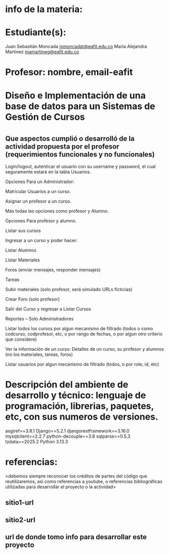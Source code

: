 # info de la materia: <codigo-mat> <nombre-mat>
#
# Estudiante(s): 
Juan Sebastián Moncada jsmoncadat@eafit.edu.co
Maria Alejandra Martinez mamartineg@eafit.edu.co
#
# Profesor: nombre, email-eafit
#

# Diseño e Implementación de una base de datos para un Sistemas de Gestión de Cursos
# 
##  Que aspectos cumplió o desarrolló de la actividad propuesta por el profesor (requerimientos funcionales y no funcionales)
Login/logout, autenticar el usuario con su username y password, el cual seguramente estará en la tabla Usuarios.   

Opciones Para un Administrador:   

Matricular Usuarios a un curso.   

Asignar un profesor a un curso.  

Más todas las opciones como profesor y Alumno.  

Opciones Para profesor y alumno. 

Listar sus cursos 

Ingresar a un curso y poder hacer: 

Listar Alumnos 

Listar Materiales  

Foros (enviar mensajes, responder mensajes) 

Tareas 

Subir materiales (solo profesor, será simulado URLs ficticias) 

Crear Foro (solo profesor) 

Salir del Curso y regresar a Listar Cursos 

Reportes – Solo Administradores 

Listar todos los cursos por algun mecanismo de filtrado (todos o como codcurso, codprofesor, etc, o por rango de fechas, o por algun otro criterio que considere) 

Ver la información de un curso: Detalles de un curso, su profesor y alumnos (no los materiales, tareas, foros) 

Listar usuarios por algun mecanismo de filtrado (todos, o por role, id, etc) 




#  Descripción del ambiente de desarrollo y técnico: lenguaje de programación, librerias, paquetes, etc, con sus numeros de versiones.
asgiref==3.8.1
Django==5.2.1
djangorestframework==3.16.0
mysqlclient==2.2.7
python-decouple==3.8
sqlparse==0.5.3
tzdata==2025.2
Python 3.13.3

# referencias:
<debemos siempre reconocer los créditos de partes del código que reutilizaremos, así como referencias a youtube, o referencias bibliográficas utilizadas para desarrollar el proyecto o la actividad>
## sitio1-url 
## sitio2-url
## url de donde tomo info para desarrollar este proyecto
